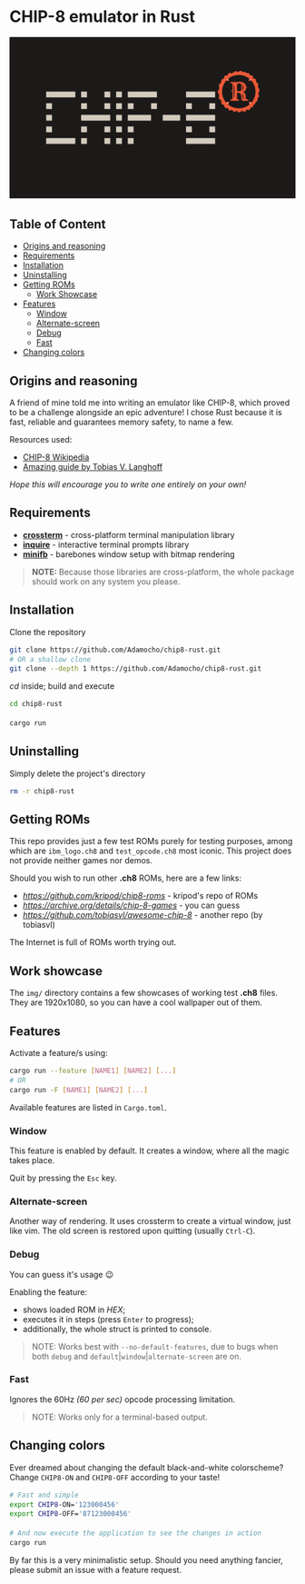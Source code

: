 # CHIP-8 emulator in Rust
![chip8-rust logo](logo.svg)

## Table of Content
- [Origins and reasoning](#origins-and-reasoning)
- [Requirements](#requirements)
- [Installation](#installation)
- [Uninstalling](#uninstalling)
- [Getting ROMs](#getting-roms)
    - [Work Showcase](#work-showcase)
- [Features](#features)
    - [Window](#window)
    - [Alternate-screen](#alternate-screen)
    - [Debug](#debug)
    - [Fast](#fast)
- [Changing colors](#changing-colors)

## Origins and reasoning
A friend of mine told me into writing an emulator like CHIP-8, which proved to be a challenge alongside an epic adventure! I chose Rust because it is fast, reliable and guarantees memory safety, to name a few.

Resources used:
+ [CHIP-8 Wikipedia](https://en.wikipedia.org/wiki/CHIP-8)
+ [Amazing guide by Tobias V. Langhoff](https://tobiasvl.github.io/blog/write-a-chip-8-emulator/)

*Hope this will encourage you to write one entirely on your own!*

## Requirements
- [**crossterm**](https://crates.io/crates/inquire) - cross-platform terminal manipulation library
- [**inquire**](https://crates.io/crates/crossterm) - interactive terminal prompts library
- [**minifb**](https://crates.io/crates/minifb) - barebones window setup with bitmap rendering

> **NOTE:** Because those libraries are cross-platform, the whole package should work on any system you please.

## Installation

Clone the repository
```bash
git clone https://github.com/Adamocho/chip8-rust.git
# OR a shallow clone
git clone --depth 1 https://github.com/Adamocho/chip8-rust.git
```

*cd* inside; build and execute
```bash
cd chip8-rust

cargo run
```

## Uninstalling

Simply delete the project's directory
```bash
rm -r chip8-rust
```

## Getting ROMs

This repo provides just a few test ROMs purely for testing purposes, among which are `ibm_logo.ch8` and `test_opcode.ch8` most iconic. This project does not provide neither games nor demos.

Should you wish to run other **.ch8** ROMs, here are a few links:

- *https://github.com/kripod/chip8-roms* - kripod's repo of ROMs
- *https://archive.org/details/chip-8-games* - you can guess
- *https://github.com/tobiasvl/awesome-chip-8* - another repo (by tobiasvl)

The Internet is full of ROMs worth trying out.

## Work showcase

The `img/` directory contains a few showcases of working test **.ch8** files.
They are 1920x1080, so you can have a cool wallpaper out of them.

## Features

Activate a feature/s using:

```bash
cargo run --feature [NAME1] [NAME2] [...]
# OR
cargo run -F [NAME1] [NAME2] [...]
```

Available features are listed in `Cargo.toml`.

### Window

This feature is enabled by default. It creates a window, where all the magic takes place.

Quit by pressing the `Esc` key.

### Alternate-screen

Another way of rendering. It uses crossterm to create a virtual window, just like vim. The old screen is restored upon quitting (usually `Ctrl-C`).

### Debug

You can guess it's usage :wink: 

Enabling the feature: 
- shows loaded ROM in *HEX*;
- executes it in steps (press `Enter` to progress);
- additionally, the whole struct is printed to console.

> NOTE:
> Works best with `--no-default-features`, due to bugs when both `debug` and `default`|`window`|`alternate-screen` are on.

### Fast

Ignores the 60Hz *(60 per sec)* opcode processing limitation.

> NOTE: 
> Works only for a terminal-based output.

## Changing colors

Ever dreamed about changing the default black-and-white colorscheme?
Change `CHIP8-ON` and `CHIP8-OFF` according to your taste!

```sh
# Fast and simple
export CHIP8-ON='123000456'
export CHIP8-OFF='87123000456'

# And now execute the application to see the changes in action
cargo run
```

By far this is a very minimalistic setup.
Should you need anything fancier, please submit an issue with a feature request.
